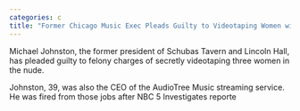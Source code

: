 ```yaml
---
categories: c
title: "Former Chicago Music Exec Pleads Guilty to Videotaping Women with Hidden Cameras"
---
```


Michael Johnston, the former president of Schubas Tavern and Lincoln Hall, has pleaded guilty to felony charges of secretly videotaping three women in the nude. 



Johnston, 39, was also the CEO of the AudioTree Music streaming service. He was fired from those jobs after NBC 5 Investigates reporte